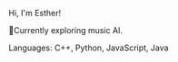 Hi, I'm Esther!

🎵Currently exploring music AI.

Languages: C++, Python, JavaScript, Java

<!---
slee692/slee692 is a ✨ special ✨ repository because its `README.md` (this file) appears on your GitHub profile.
You can click the Preview link to take a look at your changes.
--->
